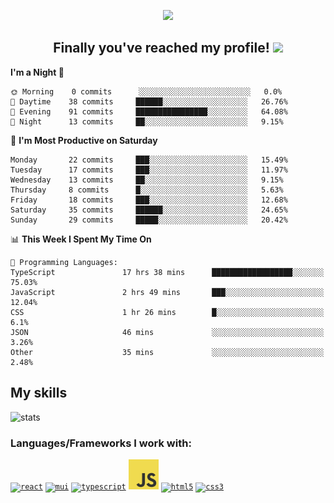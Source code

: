 <p align="center">
  <img src="https://user-images.githubusercontent.com/102032437/162972217-d9d013af-ed44-46cb-bd0c-aaf87b5200e7.gif">
</p>

<h2 align="center">
  Finally you've reached my profile!
  <img src="https://media.giphy.com/media/hvRJCLFzcasrR4ia7z/giphy.gif" width="28">
</h2>

<!--START_SECTION:waka-->
**I'm a Night 🦉** 

```text
🌞 Morning    0 commits      ░░░░░░░░░░░░░░░░░░░░░░░░░   0.0% 
🌆 Daytime    38 commits     ██████░░░░░░░░░░░░░░░░░░░   26.76% 
🌃 Evening    91 commits     ████████████████░░░░░░░░░   64.08% 
🌙 Night      13 commits     ██░░░░░░░░░░░░░░░░░░░░░░░   9.15%

```
📅 **I'm Most Productive on Saturday** 

```text
Monday       22 commits     ███░░░░░░░░░░░░░░░░░░░░░░   15.49% 
Tuesday      17 commits     ███░░░░░░░░░░░░░░░░░░░░░░   11.97% 
Wednesday    13 commits     ██░░░░░░░░░░░░░░░░░░░░░░░   9.15% 
Thursday     8 commits      █░░░░░░░░░░░░░░░░░░░░░░░░   5.63% 
Friday       18 commits     ███░░░░░░░░░░░░░░░░░░░░░░   12.68% 
Saturday     35 commits     ██████░░░░░░░░░░░░░░░░░░░   24.65% 
Sunday       29 commits     █████░░░░░░░░░░░░░░░░░░░░   20.42%

```


📊 **This Week I Spent My Time On** 

```text
💬 Programming Languages: 
TypeScript               17 hrs 38 mins      ██████████████████░░░░░░░   75.03% 
JavaScript               2 hrs 49 mins       ███░░░░░░░░░░░░░░░░░░░░░░   12.04% 
CSS                      1 hr 26 mins        █░░░░░░░░░░░░░░░░░░░░░░░░   6.1% 
JSON                     46 mins             ░░░░░░░░░░░░░░░░░░░░░░░░░   3.26% 
Other                    35 mins             ░░░░░░░░░░░░░░░░░░░░░░░░░   2.48%

```


<!--END_SECTION:waka-->

<h2>My skills</h2>

<img src="https://github-readme-stats.vercel.app/api?username=etczrn&count_private=true&show_icons=true&hide_border=true&bg_color=45deg,185a9d,43cea2&title_color=ffffff&text_color=ffffff&icon_color=ffffff" alt="stats">

### Languages/Frameworks I work with:

<code><a href="https://reactjs.org/"><img alt="react" title="react" src="https://cdn.jsdelivr.net/gh/devicons/devicon/icons/react/react-original.svg" height="48"></a></code>
<code><a href="https://mui.com/"><img alt="mui" title="mui" src="https://cdn.jsdelivr.net/gh/devicons/devicon/icons/materialui/materialui-original.svg" height="48"></a></code>
<code><a href="https://www.typescriptlang.org/"><img alt="typescript" title="typescript" src="https://cdn.jsdelivr.net/gh/devicons/devicon/icons/typescript/typescript-original.svg" height="48"></a></code>
<code><a href="https://developer.mozilla.org/en-US/docs/Web/JavaScript"><img alt="JavaScript" title="JavaScript" src="https://raw.githubusercontent.com/github/explore/80688e429a7d4ef2fca1e82350fe8e3517d3494d/topics/javascript/javascript.png" height="48"></a></code>
<code><a href="https://dev.w3.org/html5/html-author/"><img alt="html5" title="html5" src="https://cdn.jsdelivr.net/gh/devicons/devicon/icons/html5/html5-original.svg" height="48"></a></code>
<code><a href="https://www.w3.org/TR/css/"><img alt="css3" title="css3" src="https://cdn.jsdelivr.net/gh/devicons/devicon/icons/css3/css3-original.svg" height="48"></a></code>
